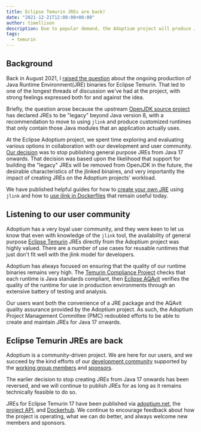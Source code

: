 ```yaml
---
title: Eclipse Temurin JREs are back!
date: "2021-12-21T12:00:00+00:00"
author: timellison
description: Due to popular demand, the Adoptium project will produce JREs for Java 17 onwards.
tags:
  - temurin
---
```


## Background

Back in August 2021, I [raised the question](https://github.com/adoptium/temurin-build/issues/2683)
about the ongoing production of Java Runtime Environment(JRE) binaries for Eclipse Temurin.
That led to one of the longest threads of discussion we've had at the project, with strong
feelings expressed both for and against the idea.

Briefly, the question arose because the upstream
[OpenJDK source project](https://bugs.openjdk.java.net/browse/JDK-8200132) has declared JREs to
be "legacy" beyond Java version 8, with a recommendation to move to using `jlink` and produce customized
runtimes that only contain those Java modules that an application actually uses.

At the Eclipse Adoptium project, we spent time exploring and evaluating various options in
collaboration with our development and user community.
[Our decision](https://github.com/adoptium/adoptium/issues/64) was to stop publishing general
purpose JREs from Java 17 onwards. That decision was based upon the likelihood that support
for building the "legacy" JREs will be removed from OpenJDK in the future, the desirable characteristics
of the jlinked binaires, and very importantly the impact of creating JREs on the Adoptium projects'
workload.

We have published helpful guides for how to
[create your own JRE](https://adoptium.net/blog/2021/10/jlink-to-produce-own-runtime/) using `jlink`
and how to
[use jlink in Dockerfiles](https://adoptium.net/blog/2021/08/using-jlink-in-dockerfiles/) that
remain useful today.

## Listening to our user community

Adoptium has a very loyal user community, and they were keen to let us know that even with
knowledge of the `jlink` tool, the availability of general purpose
[Eclipse Temurin](https://adoptium.net/releases.html) JREs directly from the Adoptium project
was highly valued. There are a number of use cases for reusable runtimes that just don't fit
well with the jlink model for developers.

Adoptium has always focused on ensuring that the quality of our runtime binaries remains very
high. The [Temurin Compliance Project](https://projects.eclipse.org/projects/adoptium.temurin-compliance)
checks that each runtime is Java standards compliant, then
[Eclipse AQAvit](https://projects.eclipse.org/projects/adoptium.aqavit) verifies the quality
of the runtime for use in production environments through an extensive battery of testing and
analysis.

Our users want both the convenience of a JRE package and the AQAvit quality assurance
provided by the Adoptium project. As such, the Adoptium Project Management Committee (PMC) redoubled
efforts to be able to create and maintain JREs for Java 17 onwards.

## Eclipse Temurin JREs are back

Adoptium is a community-driven project. We are here for our users, and we succeed by the kind efforts
of our [development community](https://adoptium.net/slack.html) supported by the
[working group members](https://adoptium.net/members.html) and [sponsors](https://adoptium.net/sponsors.html).

The earlier decision to stop creating JREs from Java 17 onwards has been reversed, and we will
continue to publish JREs for as long as it remains technically feasible to do so.

JREs for Eclipse Temurin 17 have been published via
[adoptium.net](https://adoptium.net/releases.html?variant=openjdk17), the
[project API](https://api.adoptium.net/v3/assets/feature_releases/17/ga?image_type=jre), and
[Dockerhub](https://hub.docker.com/_/eclipse-temurin?tab=tags&page=1&name=jre).
We continue to encourage feedback about how the project is operating, what we can do better,
and always welcome new members and sponsors.
